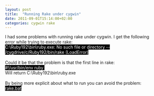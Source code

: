 ```yaml
---
layout: post
title:  "Running Rake under cygwin"
date: 2011-09-01T15:14:00+02:00
categories: cygwin rake
---
```


I had some problems with running rake under cygwin. I get the following error while trying to execute rake:<br><span class="Apple-style-span" style="background-color: black; color: white;">C:\Ruby192\bin\ruby.exe: No such file or directory -- /cygdrive/c/Ruby192/bin/rake (LoadError)</span><br><br>
Could it be that the problem is that the first line in rake:<br><span class="Apple-style-span" style="background-color: black; color: white;">#!/usr/bin/env ruby </span><br>
Will return C:\Ruby192\bin\ruby.exe<br><br>
By being more explicit about what to run you can avoid the problem:<br><span class="Apple-style-span" style="background-color: black; color: white;">rake.bat</span>
<div style="clear: both;"></div>